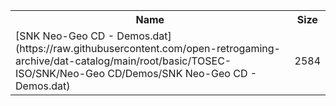 <table>
<tr><th>Name</th><th>Size</th></tr>
<tr><td>[SNK Neo-Geo CD - Demos.dat](https://raw.githubusercontent.com/open-retrogaming-archive/dat-catalog/main/root/basic/TOSEC-ISO/SNK/Neo-Geo CD/Demos/SNK Neo-Geo CD - Demos.dat)</td><td>2584</td></tr>
</table>
